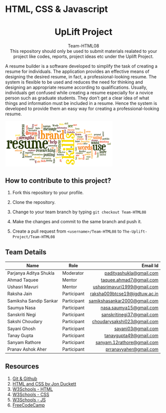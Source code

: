 # HTML, CSS & Javascript

<h1 align="center">
  UpLift Project
</h1>

<p align="center">
  Team-HTML08
  <br />
  This repository should only be used to submit materials realated to your project like codes, reports, project ideas etc under the Uplift Project.

  </p>
  
  A resume builder is a software developed to simplify the task of creating a resume for individuals. The application provides an effective means of designing the desired resume, in fact, a professional-looking resume. The system is flexible to be used and reduces the need for thinking and designing an appropriate resume according to qualifications. Usually, individuals get confused while creating a resume especially for a novice person such as graduate students. They don’t get a clear idea of what things and information must be included in a resume. Hence the system is developed to provide them an easy way for creating a professional-looking resume.

![ResumeBuilder](./images/resume.png)



## How to contribute to this project?

1. Fork this repository to your profile.

2. Clone the repository.

2. Change to your team branch by typing `git checkout Team-HTML08`

3. Make the changes and commit to the same branch and push it.

4. Create a pull request from `<username>/Team-HTML08` to `The-Uplift-Project/Team-HTML08`


## Team Details

| Name | Role | Email Id | 
| ---------- | ----- |  ---------: |
| Parjanya Aditya Shukla | Moderator | padityashukla@gmail.com |  
|Ahmad Taquee |Mentor|taquee.ahmad7@gmail.com
|Ushasri Mavuri|Mentor|ushasrimavuri1999@gmail.com
|Raksha Jain|Participant|raksha009btcse19@igdtuw.ac.in
|Samiksha Sandip Sankar|Participant|samikshasankar2000@gmail.com
|Saumya Nasa|Participant|nasa.saumya15@gmail.com
|Sanskriti Negi|Participant|sanskritinegi37@gmail.com
|Sakshi Choudary|Participant|choudarysakshi023@gmail.com
|Sayani Ghosh|Participant|sayani03@gmail.com
|Tanay Gupta|Participant|tanaygupta49@gmail.com
|Sanyam Rathore|Participant|sanyam.12rathore@gmail.com
|Pranav Ashok Aher|Participant|prranavyaher@gmail.com


## Resources
1. [Git & Github](https://youtu.be/xuB1Id2Wxak)
2. [HTML and CSS by Jon Duckett](https://wtf.tw/ref/duckett.pdf)
3. [W3Schools - HTML](https://www.w3schools.com/html/)
4. [W3Schools - CSS](https://www.w3schools.com/css/)
5. [W3Schools - JS](https://www.w3schools.com/js/)
6. [FreeCodeCamp](https://www.freecodecamp.org/)







